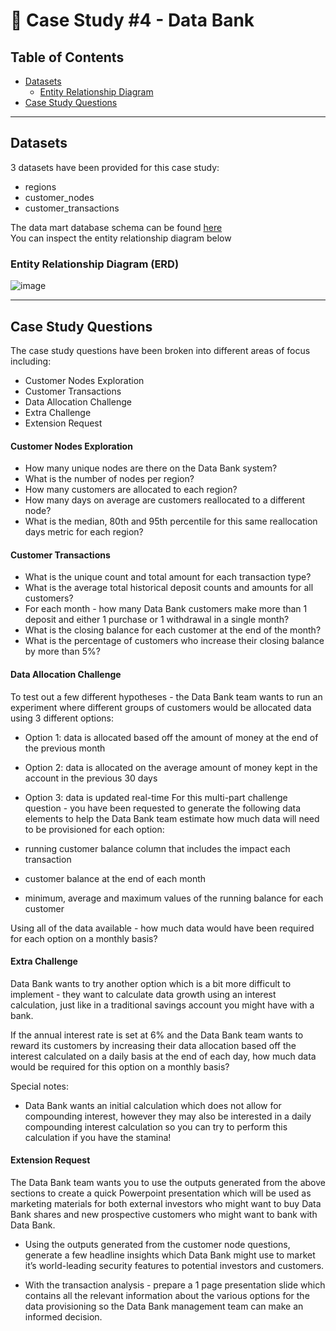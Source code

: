 # 💱 Case Study #4 - Data Bank

## Table of Contents
- [Datasets]()
  - [Entity Relationship Diagram]()
- [Case Study Questions]()

---------------------------------

## Datasets
3 datasets have been provided for this case study:
- regions
- customer_nodes
- customer_transactions

The data mart database schema can be found [here]() <br>
You can inspect the entity relationship diagram below
  ### Entity Relationship Diagram (ERD)
  
![image]()
 
---------------------------------

## Case Study Questions
The case study questions have been broken into different areas of focus including:

- Customer Nodes Exploration
- Customer Transactions
- Data Allocation Challenge 
- Extra Challenge
- Extension Request

#### Customer Nodes Exploration
- How many unique nodes are there on the Data Bank system?
- What is the number of nodes per region?
- How many customers are allocated to each region?
- How many days on average are customers reallocated to a different node?
- What is the median, 80th and 95th percentile for this same reallocation days metric for each region?

#### Customer Transactions
- What is the unique count and total amount for each transaction type?
- What is the average total historical deposit counts and amounts for all customers?
- For each month - how many Data Bank customers make more than 1 deposit and either 1 purchase or 1 withdrawal in a single month?
- What is the closing balance for each customer at the end of the month?
- What is the percentage of customers who increase their closing balance by more than 5%?

#### Data Allocation Challenge 
To test out a few different hypotheses - the Data Bank team wants to run an experiment where different groups of customers would be allocated data using 3 different options:

- Option 1: data is allocated based off the amount of money at the end of the previous month
- Option 2: data is allocated on the average amount of money kept in the account in the previous 30 days
- Option 3: data is updated real-time
For this multi-part challenge question - you have been requested to generate the following data elements to help the Data Bank team estimate how much data will need to be provisioned for each option:

- running customer balance column that includes the impact each transaction
- customer balance at the end of each month
- minimum, average and maximum values of the running balance for each customer

Using all of the data available - how much data would have been required for each option on a monthly basis?

#### Extra Challenge
Data Bank wants to try another option which is a bit more difficult to implement - they want to calculate data growth using an interest calculation, just like in a traditional savings account you might have with a bank.

If the annual interest rate is set at 6% and the Data Bank team wants to reward its customers by increasing their data allocation based off the interest calculated on a daily basis at the end of each day, how much data would be required for this option on a monthly basis?

Special notes:

- Data Bank wants an initial calculation which does not allow for compounding interest, however they may also be interested in a daily compounding interest calculation so you can try to perform this calculation if you have the stamina!

#### Extension Request
The Data Bank team wants you to use the outputs generated from the above sections to create a quick Powerpoint presentation which will be used as marketing materials for both external investors who might want to buy Data Bank shares and new prospective customers who might want to bank with Data Bank.

- Using the outputs generated from the customer node questions, generate a few headline insights which Data Bank might use to market it’s world-leading security features to potential investors and customers.

- With the transaction analysis - prepare a 1 page presentation slide which contains all the relevant information about the various options for the data provisioning so the Data Bank management team can make an informed decision.